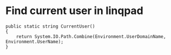 ﻿# Find current user in linqpad


	public static string CurrentUser()
	{
		return System.IO.Path.Combine(Environment.UserDomainName, Environment.UserName);
	}